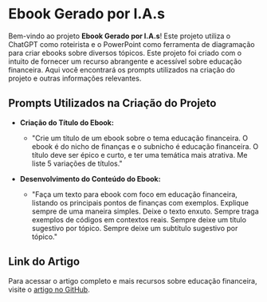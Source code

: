 # Ebook Gerado por I.A.s

Bem-vindo ao projeto **Ebook Gerado por I.A.s**! Este projeto utiliza o ChatGPT como roteirista e o PowerPoint como ferramenta de diagramação para criar ebooks sobre diversos tópicos.
Este projeto foi criado com o intuito de fornecer um recurso abrangente e acessível sobre educação financeira. Aqui você encontrará os prompts utilizados na criação do projeto e outras informações relevantes.

## Prompts Utilizados na Criação do Projeto

- **Criação do Título do Ebook:**
    - "Crie um título de um ebook sobre o tema educação financeira. O ebook é do nicho de finanças e o subnicho é educação financeira. O título deve ser épico e curto, e ter uma temática mais atrativa. Me liste 5 variações de títulos."

- **Desenvolvimento do Conteúdo do Ebook:**
    - "Faça um texto para ebook com foco em educação financeira, listando os principais pontos de finanças com exemplos. Explique sempre de uma maneira simples. Deixe o texto enxuto. Sempre traga exemplos de códigos em contextos reais. Sempre deixe um título sugestivo por tópico. Sempre deixe um subtítulo sugestivo por tópico."

## Link do Artigo

Para acessar o artigo completo e mais recursos sobre educação financeira, visite o [artigo no GitHub](https://github.com/SandraRojasZ/prompts-recipe-to-create-a-ebook/blob/main/output/Rumo%20%C3%A0%20Liberdade%20Financeira%20com%20Intelig%C3%AAncia.pdf).




